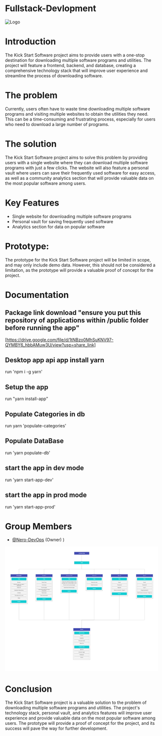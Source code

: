 # Fullstack-Devlopment

![](/.git_assets/HighRes.jpg "Logo")

# Introduction
The Kick Start Software project aims to provide users with a one-stop destination for downloading multiple software programs and utilities. The project will feature a frontend, backend, and database, creating a comprehensive technology stack that will improve user experience and streamline the process of downloading software.

# The problem
Currently, users often have to waste time downloading multiple software programs and visiting multiple websites to obtain the utilities they need. This can be a time-consuming and frustrating process, especially for users who need to download a large number of programs.

# The solution
The Kick Start Software project aims to solve this problem by providing users with a single website where they can download multiple software programs with just a few clicks. The website will also feature a personal vault where users can save their frequently used software for easy access, as well as a community analytics section that will provide valuable data on the most popular software among users.

# Key Features
* Single website for downloading multiple software programs
* Personal vault for saving frequently used software
* Analytics section for data on popular software

# Prototype:
The prototype for the Kick Start Software project will be limited in scope, and may only include demo data. However, this should not be considered a limitation, as the prototype will provide a valuable proof of concept for the project.

# Documentation
## Package link download "ensure you put this repository of applications within /public folder before running the app"
[https://drive.google.com/file/d/1tNBzo0MhSuKNV97-QYMBY6_hbbAMuw3U/view?usp=share_link]

## Desktop app api app install yarn
run 'npm i -g yarn'

## Setup the app
run "yarn install-app"

## Populate Categories in db
run yarn 'populate-categories'

## Populate DataBase
run 'yarn populate-db'

## start the app in dev mode
run 'yarn start-app-dev'

## start the app in prod mode
run 'yarn start-app-prod'

# Group Members
* [@Nero-DevOps](https://github.com/Nero-DevOps) (Owner)
)


![](.git_assets/InformationAchitecture.jpg "Chart")


# Conclusion
The Kick Start Software project is a valuable solution to the problem of downloading multiple software programs and utilities. The project's technology stack, personal vault, and analytics features will improve user experience and provide valuable data on the most popular software among users. The prototype will provide a proof of concept for the project, and its success will pave the way for further development.

